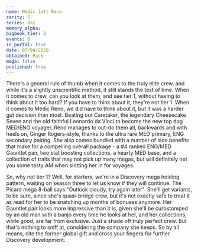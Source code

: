 ```yaml
---
name: Medic Jett Reno
rarity: 5
series: dsc
memory_alpha:
bigbook_tier: 2
events: 0
in_portal: true
date: 07/04/2020
obtained: Pack
mega: false
published: true
---
```


There's a general rule of thumb when it comes to the truly elite crew, and while it's a slightly unscientific method, it still stands the test of time. When it comes to crew, can you look at them, and see tier 1, without having to think about it too hard? If you have to think about it, they're not tier 1. When it comes to Medic Reno, we did have to think about it, but it was a harder gut decision than most. Beating out Caretaker, the legendary Cheesecake Seven and the old faithful Leonardo da Vinci to become the new top dog MED/ENG voyager, Reno manages to out-do them all, backwards and with heels on, Ginger Rogers-style, thanks to the ultra rare MED primary, ENG secondary pairing. She also comes bundled with a number of side benefits that make for a compelling overall package - a #4 ranked ENG/MED Gauntlet pair, two stat boosting collections, a hearty MED base, and a collection of traits that may not pick up many megas, but will definitely net you some tasty AM when slotting her in for voyages. 

So, why not tier 1? Well, for starters, we're in a Discovery mega holding pattern, waiting on season three to let us know if they will continue. The Picard mega 8-ball says "Outlook cloudy, try again later". She'll get variants, to be sure, since she's quasi-bridge crew, but it's not exactly safe to treat it as read for her to be snatching up months of bonuses anymore. Her Gauntlet pair looks more impressive than it is, given she'll be curbstomped by an old man with a banjo every time he looks at her, and her collections, while good, are far from exclusive. Just a shade off truly perfect crew. But that's nothing to sniff at, considering the company she keeps. So by all means, cite the former global gift and cross your fingers for further Discovery development.
